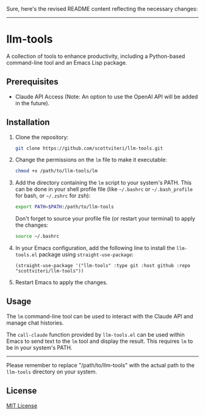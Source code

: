 Sure, here's the revised README content reflecting the necessary changes:

---

# llm-tools

A collection of tools to enhance productivity, including a Python-based command-line tool and an Emacs Lisp package.

## Prerequisites
- Claude API Access (Note: An option to use the OpenAI API will be added in the future).

## Installation

1. Clone the repository:

    ```bash
    git clone https://github.com/scottviteri/llm-tools.git
    ```

2. Change the permissions on the `lm` file to make it executable:

    ```bash
    chmod +x /path/to/llm-tools/lm
    ```

3. Add the directory containing the `lm` script to your system's PATH. This can be done in your shell profile file (like `~/.bashrc` or `~/.bash_profile` for bash, or `~/.zshrc` for zsh):

    ```bash
    export PATH=$PATH:/path/to/llm-tools
    ```

    Don't forget to source your profile file (or restart your terminal) to apply the changes:

    ```bash
    source ~/.bashrc
    ```

4. In your Emacs configuration, add the following line to install the `llm-tools.el` package using `straight-use-package`:

    ```elisp
    (straight-use-package '("llm-tools" :type git :host github :repo "scottviteri/llm-tools"))
    ```

5. Restart Emacs to apply the changes.

## Usage

The `lm` command-line tool can be used to interact with the Claude API and manage chat histories.

The `call-claude` function provided by `llm-tools.el` can be used within Emacs to send text to the `lm` tool and display the result. This requires `lm` to be in your system's PATH.

---

Please remember to replace "/path/to/llm-tools" with the actual path to the `llm-tools` directory on your system.

## License

[MIT License](./LICENSE)
